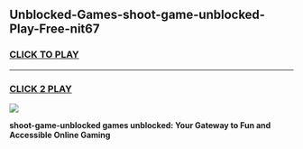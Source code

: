 
## Unblocked-Games-shoot-game-unblocked-Play-Free-nit67
<h3>
<a href="https://premium76.site?title=shoot-game-unblocked&ref=17A">CLICK TO PLAY</a></h3>
<hr>

<h3>
<a href="https://premium76.site?title=shoot-game-unblocked&ref=17A">CLICK 2 PLAY</a>
  
</h3>

<a href="https://premium76.site?title=shoot-game-unblocked&ref=17A"><img src="https://clearcache.store/games.png"></a>


**shoot-game-unblocked games unblocked: Your Gateway to Fun and Accessible Online Gaming**
